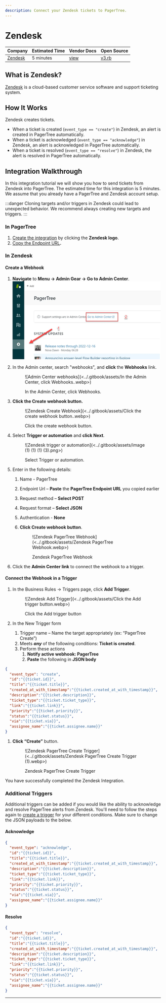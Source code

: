 ```yaml
---
description: Connect your Zendesk tickets to PagerTree.
---
```


# Zendesk

| Company                             | Estimated Time | Vendor Docs                                                                           | Open Source                                                                                                                |
| ----------------------------------- | -------------- | ------------------------------------------------------------------------------------- | -------------------------------------------------------------------------------------------------------------------------- |
| [Zendesk](https://www.zendesk.com/) | 5 minutes      | [view](https://support.zendesk.com/hc/en-us/articles/4408839108378-Creating-webhooks) | [v3.rb](https://github.com/PagerTree/pager\_tree-integrations/blob/main/app/models/pager\_tree/integrations/zendesk/v3.rb) |

## What is Zendesk?

[Zendesk](https://www.zendesk.com/) is a cloud-based customer service software and support ticketing system.

## **How It Works**

Zendesk creates tickets.

* When a ticket is created (`event_type == "create"`) in Zendesk, an alert is created in PagerTree automatically.
* When a ticket is acknowledged (`event_type == "acknowledge"`) in Zendesk, an alert is acknowledged in PagerTree automatically.
* When a ticket is resolved (`event_type == "resolve"`) in Zendesk, the alert is resolved in PagerTree automatically.

## Integration Walkthrough

In this integration tutorial we will show you how to send tickets from Zendesk into PagerTree. The estimated time for this integration is 5 minutes. We assume that you already have a PagerTree and Zendesk account setup.

:::danger
Cloning targets and/or triggers in Zendesk could lead to unexpected behavior. We recommend always creating new targets and triggers.
:::

### In PagerTree

1. [Create the integration](introduction.md#create-an-integration) by clicking the **Zendesk logo**.
2. [Copy the Endpoint URL](introduction.md#copy-the-endpoint-url)**.**

### **In Zendesk**

#### **Create a Webhook**

1. **Navigate** to **Menu -> Admin Gear -> Go to Admin Center**. ![Navigate to Admin Gear](<../.gitbook/assets/Navigate to Admin Gear (1).webp>)
2.  In the Admin center, search "webhooks", and **click** the **Webhooks** link.&#x20;

    <figure>![Admin Center webhooks](<../.gitbook/assets/In the Admin Center, click Webhooks..webp>)<figcaption><p>In the Admin Center, click Webhooks.</p></figcaption></figure>
3.  **Click the Create webhook button.**&#x20;

    <figure>![Zendesk Create Webhook](<../.gitbook/assets/Click the create webhook button..webp>)<figcaption><p>Click the create webhook button.</p></figcaption></figure>
4.  Select **Trigger or automation** and **click Next**.&#x20;

    <figure>![Zendesk trigger or automation](<../.gitbook/assets/image (1) (1) (1) (3).png>)<figcaption><p>Select Trigger or automation.</p></figcaption></figure>
5. Enter in the following details:
   1. Name - PagerTree
   2. Endpoint Url – **Paste** the **PagerTree Endpoint URL** you copied earlier
   3. Request method – **Select POST**
   4. Request format – **Select JSON**
   5. Authentication - **None**
   6.  **Click Create webhook button**.&#x20;

       <figure>![Zendesk PagerTree Webhook](<../.gitbook/assets/Zendesk PagerTree Webhook.webp>)<figcaption><p>Zendesk PagerTree Webhook</p></figcaption></figure>
6. Click the **Admin Center link** to connect the webhook to a trigger.

#### **Connect the Webhook in a Trigger**

1.  In the Business Rules -> Triggers page, click **Add Trigger**.&#x20;

    <figure>![Zendesk Add Trigger](<../.gitbook/assets/Click the Add trigger button.webp>)<figcaption><p>Click the Add trigger button</p></figcaption></figure>
2. In the New Trigger form
   1. Trigger name – Name the target appropriately (ex: “PagerTree Create”)
   2. Meets _**any**_ of the following conditions: **Ticket is created**.
   3. Perform these actions
      1. **Notify active webhook: PagerTree**
      2. **Paste** the following in **JSON body**

```json title="zendesk_payload.create.json" showLineNumbers
{
  "event_type": "create",
  "id":"{{ticket.id}}",
  "title":"{{ticket.title}}",
  "created_at_with_timestamp":"{{ticket.created_at_with_timestamp}}",
  "description":"{{ticket.description}}",
  "ticket_type":"{{ticket.ticket_type}}",
  "link":"{{ticket.link}}",
  "priority":"{{ticket.priority}}",
  "status":"{{ticket.status}}",
  "via":"{{ticket.via}}",
  "assignee_name":"{{ticket.assignee.name}}"
}
```

1.  **Click “Create”** button.&#x20;

    <figure>![Zendesk PagerTree Create Trigger](<../.gitbook/assets/Zendesk PagerTree Create Trigger (1).webp>)<figcaption><p>Zendesk PagerTree Create Trigger</p></figcaption></figure>

You have successfully completed the Zendesk Integration.

### Additional Triggers

Additional triggers can be added if you would like the ability to acknowledge and resolve PagerTree alerts from Zendesk. You'll need to follow the steps again to [create a trigger](zendesk.md#connect-the-webhook-in-a-trigger) for your different conditions. Make sure to change the JSON payloads to the below.

#### Acknowledge

```json title="zendesk_payload.acknowledge.json" showLineNumbers
{
  "event_type": "acknowledge",
  "id":"{{ticket.id}}",
  "title":"{{ticket.title}}",
  "created_at_with_timestamp":"{{ticket.created_at_with_timestamp}}",
  "description":"{{ticket.description}}",
  "ticket_type":"{{ticket.ticket_type}}",
  "link":"{{ticket.link}}",
  "priority":"{{ticket.priority}}",
  "status":"{{ticket.status}}",
  "via":"{{ticket.via}}",
  "assignee_name":"{{ticket.assignee.name}}"
}
```

#### Resolve

```json title="zendesk_payload.resolve.json" showLineNumbers
{
  "event_type": "resolve",
  "id":"{{ticket.id}}",
  "title":"{{ticket.title}}",
  "created_at_with_timestamp":"{{ticket.created_at_with_timestamp}}",
  "description":"{{ticket.description}}",
  "ticket_type":"{{ticket.ticket_type}}",
  "link":"{{ticket.link}}",
  "priority":"{{ticket.priority}}",
  "status":"{{ticket.status}}",
  "via":"{{ticket.via}}",
  "assignee_name":"{{ticket.assignee.name}}"
}
```

***
